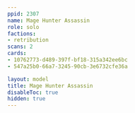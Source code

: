 ```yaml
---
ppid: 2307
name: Mage Hunter Assassin
role: solo
factions:
- retribution
scans: 2
cards:
- 10762773-d489-397f-bf18-315a342ee6bc
- 547a25b0-66a7-3245-90cb-3e6732cfe36a

layout: model
title: Mage Hunter Assassin
disableToc: true
hidden: true
---
```

